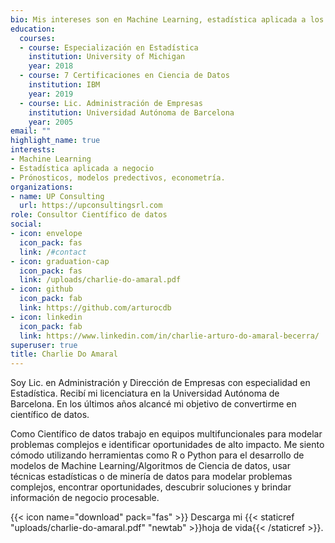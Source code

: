 ```yaml
---
bio: Mis intereses son en Machine Learning, estadística aplicada a los negocios, pronóstico y econometría.
education:
  courses:
  - course: Especialización en Estadística
    institution: University of Michigan
    year: 2018
  - course: 7 Certificaciones en Ciencia de Datos
    institution: IBM
    year: 2019
  - course: Lic. Administración de Empresas
    institution: Universidad Autónoma de Barcelona
    year: 2005
email: ""
highlight_name: true
interests:
- Machine Learning
- Estadística aplicada a negocio
- Prónosticos, modelos predectivos, econometría.
organizations:
- name: UP Consulting
  url: https://upconsultingsrl.com
role: Consultor Científico de datos
social:
- icon: envelope
  icon_pack: fas
  link: /#contact
- icon: graduation-cap
  icon_pack: fas
  link: /uploads/charlie-do-amaral.pdf
- icon: github
  icon_pack: fab
  link: https://github.com/arturocdb
- icon: linkedin
  icon_pack: fab
  link: https://www.linkedin.com/in/charlie-arturo-do-amaral-becerra/
superuser: true
title: Charlie Do Amaral
---
```


Soy Lic. en Administración y Dirección de Empresas con especialidad en Estadística.  Recibí mi licenciatura en la Universidad Autónoma de Barcelona. En los últimos años alcancé mi objetivo de convertirme en científico de datos. 

Como Científico de datos trabajo en equipos multifuncionales para modelar problemas complejos e identificar oportunidades de alto impacto. Me siento cómodo utilizando herramientas como R o Python para el desarrollo de modelos de Machine Learning/Algoritmos de Ciencia de datos, usar técnicas estadísticas o de minería de datos para modelar problemas complejos, encontrar oportunidades, descubrir soluciones y brindar información de negocio procesable. 

{{< icon name="download" pack="fas" >}} Descarga mi {{< staticref "uploads/charlie-do-amaral.pdf" "newtab" >}}hoja de vida{{< /staticref >}}.
